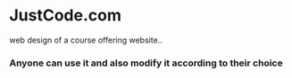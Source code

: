 # JustCode.com
web design of a course offering website..

### Anyone can use it and also modify it according to their choice
